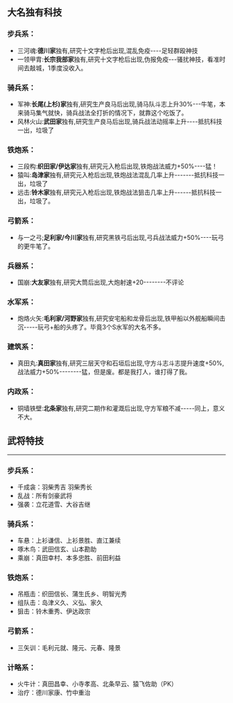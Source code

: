 ## 大名独有科技   
### 步兵系：  
- 三河魂:**德川家**独有,研究十文字枪后出现,混乱免疫----足轻群殴神技
- 一领甲胄:**长宗我部家**独有,研究十文字枪后出现,伪报免疫---骚扰神技，看准时间去敲城，1季度没收入。
### 骑兵系：  
- 军神:**长尾(上杉)家**独有,研究生产良马后出现,骑马队斗志上升30%---牛笔，本来骑马集气就快，骑兵战法全打折的情况下，就靠这个吃饭了。
- 风林火山:**武田家**独有,研究生产良马后出现,骑兵战法动摇率上升----抵抗科技一出，垃圾了
### 铁炮系：  
- 三段构:**织田家/伊达家**独有,研究元入枪后出现,铁炮战法威力+50%----猛！
- 猿叫:**岛津家**独有,研究元入枪后出现,铁炮战法混乱几率上升-------抵抗科技一出，垃圾了
- 远击:**铃木家**独有,研究元入枪后出现,铁炮战法狙击几率上升------抵抗科技一出，垃圾了。
### 弓箭系：  
- 与一之弓;**足利家/今川家**独有,研究黑铁弓后出现,弓兵战法威力+50%----玩弓的更牛笔了。
### 兵器系： 
- 国崩:**大友家**独有,研究大筒后出现,大炮射速+20--------不评论
### 水军系：  
- 炮烙火矢:**毛利家/河野家**独有,研究安宅船和龙骨后出现,铁甲船以外舰船瞬间击沉-----玩弓+船的头疼了。毕竟3个S水军的大名不多。
### 建筑系：  
- 真田丸:**真田家**独有,研究三层天守和石垣后出现,守方斗志斗志提升速度+50%,战法威力+50%--------猛，但是废。都是我打人，谁打得了我。
### 内政系：  
- 铜墙铁壁:**北条家**独有,研究二期作和灌溉后出现,守方军粮不减-----同上，意义不大。

## 武将特技   
---
### 步兵系：  
- 千成衾：羽柴秀吉 羽柴秀长 
- 乱战：所有剑豪武将 
- 强袭：立花道雪、大谷吉继 
### 骑兵系：  
- 车悬：上衫谦信、上衫景胜、直江兼续 
- 啄木鸟：武田信玄、山本勘助 
- 乘崩：真田幸村、本多忠胜、前田利益 
### 铁炮系：  
- 吊瓶击：织田信长、蒲生氏乡、明智光秀 
- 组队击：岛津义久、义弘、家久 
- 狙击：铃木重秀、伊达政宗 
### 弓箭系：  
- 三矢训：毛利元就、隆元、元春、隆景 
### 计略系：  
- 火牛计：真田昌幸、小寺孝高、北条早云、猿飞佐助（PK）
- 治疗：德川家康、竹中重治 
